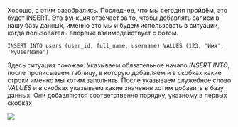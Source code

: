 Хорошо, с этим разобрались. Последнее, что мы сегодня пройдём, это будет INSERT. Эта функция отвечает за то, чтобы добавлять записи в нашу базу данных, именно это мы и будем использовать в ситуации, когда пользователь впервые взаимодействует с ботом.

    INSERT INTO users (user_id, full_name, username) VALUES (123, 'Имя', 'MyUserName')

Здесь ситуация похожая. Указываем обязательное начало _INSERT INTO_, после прописываем таблицу, в которую добавляем и в скобках какие строки именно мы хотим заполнить. После указываем служебное слово _VALUES_ и в скобках указываем какие значения хотим добавить в базу данных. Они добавляются соответственно порядку, указному в первых скобках

![](https://ucarecdn.com/c7a5a0b4-870d-41d6-8e2b-1f929ca84756/)